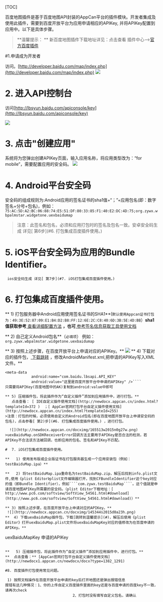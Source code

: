 ﻿[TOC]
 
百度地图插件是基于百度地图API封装的AppCan平台的插件模块。开发者集成及使用此插件，需要到百度开放平台为应用申请相应的APIKey, 并将APIKey配置到应用中。以下是具体步骤。
> **温馨提示： **
新百度地图插件下载地址详见：点击查看 插件中心-->[官方百度插件](http://plugin.appcan.cn/details.html?id=281_index) 
 
 #1.申请成为开发者

访问。[http://developer.baidu.com/map/index.php](http://developer.baidu.com/map/index.php) 
 ![](http://newdocx.appcan.cn/docximg/132610o2014p11l27l.png) 
 
 
# 2.      进入API控制台

访问[http://lbsyun.baidu.com/apiconsole/key](http://lbsyun.baidu.com/apiconsole/key) 

 ![](http://newdocx.appcan.cn/docximg/132626n2014d11o27t.png) 
# 3.      点击"创建应用"

系统将为您弹出创建APIKey页面，输入应用名称，将应用类型改为：“for mobile”，需要配置应用的安全码。
![](http://newdocx.appcan.cn/docximg/132639i2014e11t27o.png) 
 
# 4. Android平台安全码

安全码的组成规则为:Android应用的签名证书的sha1值+“；”+应用包名(即：数字签名+分号+包名)，例如：````75:AC:5D:A2:BC:06:88:74:E5:51:DF:80:33:85:F1:40:E2:DC:4D:75;org.zywx.wbpalmstar.widgetone.uexbaidumap````
>注意：此签名和包名，必须和应用打包时的签名及包名一致。安卓安全码生成 详见[ 第6步](#6. 打包集成百度插件使用。) 
 
# 5.  iOS平台安全码为应用的Bundle Identifier。
     ios安全码生成 详见[ 第7步](#7. iOS打包集成百度插件使用。) 
 
# 6. 打包集成百度插件使用。
 
** 1) 打包服务器中Android应用使用签名证书的SHA1**(````默认使用Appcan证书打包为：49:3E:52:87:09:E1:B4:D2:B8:FF:12:6E:2C:C8:40:6D:3B:5E:4D:BB````）**sha1值获取参考**[ 查看详细配置方法](http://developer.baidu.com/map/index.php?title=androidsdk/guide/key) **，也可**[ 参考签名信息获取工具使用文档](http://newdocx.appcan.cn/index.html?templateId=531http://) 
 
** 2) 自己定义Android包名**（````必填项````） 
例如：  ````org.zywx.wbpalmstar.widgetone.uexbaidumap````
 
** 3) 按照上述步骤，在百度开放平台上申请对应的APIKey。**
 ![](http://newdocx.appcan.cn/docximg/145357l2015r0o23h.png) 
** 4) 下载对应的插件包，[ 下载跳转](#温馨提示： ) ，修改AndroidManifest.xml,把申请的APIKey写入XML文件。**
````
<meta-data
            android:name="com.baidu.lbsapi.API_KEY"
            android:value="这里是百度开放平台中申请的APIKey" />````
只需要将APIKey(百度地图中的AK)复制到android:value中即可
 
** 5) 压缩插件包，将此插件作为“自定义插件”添加到应用插件中，进行打包。**
   点击查看： [ IDE自定义插件使用文档](http://newdocx.appcan.cn/index.html?templateId=372 )  ；[ AppCan官网打包平台自定义插件使用文档](http://newdocx.appcan.cn/index.html?templateId=255) 
>注意：打包的时候，必须使用自定义的Android包名(即在百度地图开放平台上申请安全码的包名)，点击参看[ 第2)步](#6. 打包集成百度插件使用。) ，进行打包。    

  ![](http://newdocx.appcan.cn/docximg/165513w2015n0g27w.png) 
>uexBaiduMap.onSDKReceiverError回调方法主要用于APIKey是否合法的检测，若APIKey不合法该方法被回调，也即应用的包名、签名和APIKey不匹配。

#  7. iOS打包集成百度插件使用。

**   1) 使用发布版或企业版证书在打包服务器生成一个应用安装包（例如：testBaiduMap.ipa）**
 
**   2) 将testBaiduMap.ipa重命名为testBaiduMap.zip，解压后找到info.plist文件,使用《plist Editor》plist文件编辑器打开，找到CFBundleIdentifier这个key对应的值（即Bundle Identifier），例如````com.zywx.testBaiduMap````。这个值就是申请百度地图APIKey所需要的安全码。（plist Editor下载地址：[ http://www.pc6.com/softview/SoftView_54561.html#download](http://www.pc6.com/softview/SoftView_54561.html#download)）**
 
** 3) 按照上述步骤，在百度开放平台上申请对应的APIKey。**
 ![](http://newdocx.appcan.cn/docximg/145344s2015d0a23h.png) 
**  4) 下载uexBaiduMap插件包，下载[跳转到温馨提示](#)，解压后使用《plist Editor》打开uexBaiduMap.plist文件将uexBaiduMapKey对应的值修改为在百度申请的APIKey。**
````
<key>uexBaiduMapKey</key>
<string>申请的APIKey</string>
````
 
**   5) 压缩插件包，将此插件作为“自定义插件”添加到应用插件中，进行打包。**
**  点击查看：** [AppCan官网打包平台自定义插件使用文档](http://newdocx1.appcan.cn/newdocx/docx?type=1382_1291)

#8. 百度插件打包使用常见问题。

 1) 按照文档操作在百度开放平台申请的key后打开地图还是弹出报错信息
报错有这几种情况：1、你的上传自定义百度插件里面的key还是与百度申请的百度key不一致，请再次check
                               2、打包时没有填写自定义包名，请确认